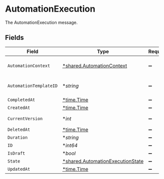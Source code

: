 # AutomationExecution

The AutomationExecution message.


## Fields

| Field                                                                                      | Type                                                                                       | Required                                                                                   | Description                                                                                |
| ------------------------------------------------------------------------------------------ | ------------------------------------------------------------------------------------------ | ------------------------------------------------------------------------------------------ | ------------------------------------------------------------------------------------------ |
| `AutomationContext`                                                                        | [*shared.AutomationContext](../../../pkg/models/shared/automationcontext.md)               | :heavy_minus_sign:                                                                         | The AutomationContext message.                                                             |
| `AutomationTemplateID`                                                                     | **string*                                                                                  | :heavy_minus_sign:                                                                         | The automationTemplateId field.                                                            |
| `CompletedAt`                                                                              | [*time.Time](https://pkg.go.dev/time#Time)                                                 | :heavy_minus_sign:                                                                         | N/A                                                                                        |
| `CreatedAt`                                                                                | [*time.Time](https://pkg.go.dev/time#Time)                                                 | :heavy_minus_sign:                                                                         | N/A                                                                                        |
| `CurrentVersion`                                                                           | **int*                                                                                     | :heavy_minus_sign:                                                                         | The currentVersion field.                                                                  |
| `DeletedAt`                                                                                | [*time.Time](https://pkg.go.dev/time#Time)                                                 | :heavy_minus_sign:                                                                         | N/A                                                                                        |
| `Duration`                                                                                 | **string*                                                                                  | :heavy_minus_sign:                                                                         | N/A                                                                                        |
| `ID`                                                                                       | **int64*                                                                                   | :heavy_minus_sign:                                                                         | The id field.                                                                              |
| `IsDraft`                                                                                  | **bool*                                                                                    | :heavy_minus_sign:                                                                         | The isDraft field.                                                                         |
| `State`                                                                                    | [*shared.AutomationExecutionState](../../../pkg/models/shared/automationexecutionstate.md) | :heavy_minus_sign:                                                                         | The state field.                                                                           |
| `UpdatedAt`                                                                                | [*time.Time](https://pkg.go.dev/time#Time)                                                 | :heavy_minus_sign:                                                                         | N/A                                                                                        |